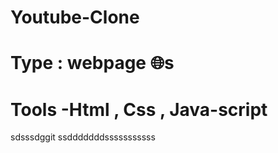 # Youtube-Clone
# Type : webpage 🌐s
# Tools -Html , Css , Java-script 

sdsssdggit ssdddddddsssssssssss